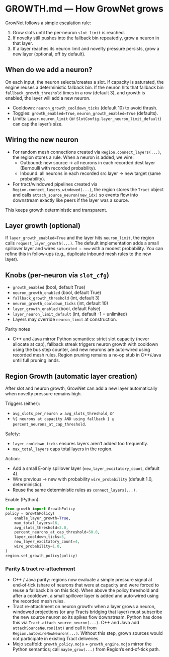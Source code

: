 # GROWTH.md — How GrowNet grows

GrowNet follows a simple escalation rule:

1. Grow slots until the per‑neuron `slot_limit` is reached.
2. If novelty still pushes into the fallback bin repeatedly, grow a neuron in that layer.
3. If a layer reaches its neuron limit and novelty pressure persists, grow a new layer (optional, off by default).

## When do we add a neuron?

On each input, the neuron selects/creates a slot. If capacity is saturated, the engine reuses a deterministic fallback bin.
If the neuron hits that fallback bin `fallback_growth_threshold` times in a row (default 3), and growth is enabled, the
layer will add a new neuron.

- Cooldown: `neuron_growth_cooldown_ticks` (default 10) to avoid thrash.
- Toggles: `growth_enabled=True`, `neuron_growth_enabled=True` (defaults).
- Limits: `Layer.neuron_limit` (or `SlotConfig.layer_neuron_limit_default`) can cap the layer’s size.

## Wiring the new neuron

- For random mesh connections created via `Region.connect_layers(...)`, the region stores a rule.
  When a neuron is added, we wire:
  - Outbound: new source → all neurons in each recorded dest layer (Bernoulli with recorded probability).
  - Inbound: all neurons in each recorded src layer → new target (same probability).
- For tract/windowed pipelines created via `Region.connect_layers_windowed(...)`, the region stores the `Tract` object
  and calls `attach_source_neuron(new_idx)` so events flow into downstream exactly like peers if the layer was a source.

This keeps growth deterministic and transparent.

## Layer growth (optional)

If `layer_growth_enabled=True` and the layer hits `neuron_limit`, the region calls `request_layer_growth(...)`. The default
implementation adds a small spillover layer and wires `saturated → new` with a modest probability. You can refine this
in follow‑ups (e.g., duplicate inbound mesh rules to the new layer).

## Knobs (per‑neuron via `slot_cfg`)

- `growth_enabled` (bool, default True)
- `neuron_growth_enabled` (bool, default True)
- `fallback_growth_threshold` (int, default 3)
- `neuron_growth_cooldown_ticks` (int, default 10)
- `layer_growth_enabled` (bool, default False)
- `layer_neuron_limit_default` (int, default -1 = unlimited)
- Layers may override `neuron_limit` at construction.

Parity notes
- C++ and Java mirror Python semantics: strict slot capacity (never allocate at cap), fallback streak triggers neuron growth with cooldown using the bus step counter, and new neurons are auto‑wired using recorded mesh rules. Region pruning remains a no‑op stub in C++/Java until full pruning lands.

## Region Growth (automatic layer creation)

After slot and neuron growth, GrowNet can add a new layer automatically when novelty pressure remains high.

Triggers (either):
- `avg_slots_per_neuron ≥ avg_slots_threshold`, or
- `%{ neurons at capacity AND using fallback } ≥ percent_neurons_at_cap_threshold`.

Safety:
- `layer_cooldown_ticks` ensures layers aren’t added too frequently.
- `max_total_layers` caps total layers in the region.

Action:
- Add a small E‑only spillover layer (`new_layer_excitatory_count`, default 4).
- Wire previous → new with probability `wire_probability` (default 1.0, deterministic).
- Reuse the same deterministic rules as `connect_layers(...)`.

Enable (Python):
```python
from growth import GrowthPolicy
policy = GrowthPolicy(
    enable_layer_growth=True,
    max_total_layers=16,
    avg_slots_threshold=2.0,
    percent_neurons_at_cap_threshold=50.0,
    layer_cooldown_ticks=5,
    new_layer_excitatory_count=4,
    wire_probability=1.0,
)
region.set_growth_policy(policy)
```

### Parity & tract re‑attachment

- C++ / Java parity: regions now evaluate a simple pressure signal at end‑of‑tick (share of neurons that were at capacity and were forced to reuse a fallback bin on this tick). When above the policy threshold and after a cooldown, a small spillover layer is added and auto‑wired using the recorded mesh rules.
- Tract re‑attachment on neuron growth: when a layer grows a neuron, windowed projections (or any Tracts bridging that layer) must subscribe the new source neuron so its spikes flow downstream. Python has done this via `Tract.attach_source_neuron(...)`. C++ and Java add `attachSourceNeuron(int)` and call it from `Region.autowireNewNeuron(...)`. Without this step, grown sources would not participate in existing Tract deliveries.
- Mojo scaffold: `growth_policy.mojo` + `growth_engine.mojo` mirror the Python semantics; call `maybe_grow(...)` from Region’s end‑of‑tick path.
